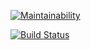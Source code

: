 [![Maintainability](https://api.codeclimate.com/v1/badges/1957c6e2bcdcaaf111b2/maintainability)](https://codeclimate.com/github/DeeRi/frontend-project-lvl2/maintainability)

[![Build Status](https://travis-ci.com/DeeRi/frontend-project-lvl2.svg?branch=master)](https://travis-ci.com/DeeRi/frontend-project-lvl2)